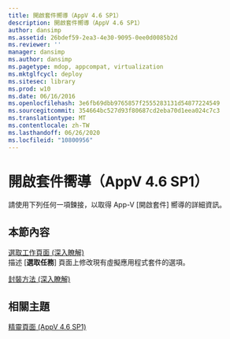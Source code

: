 ```yaml
---
title: 開啟套件嚮導（AppV 4.6 SP1）
description: 開啟套件嚮導（AppV 4.6 SP1）
author: dansimp
ms.assetid: 26bdef59-2ea3-4e30-9095-0ee0d0085b2d
ms.reviewer: ''
manager: dansimp
ms.author: dansimp
ms.pagetype: mdop, appcompat, virtualization
ms.mktglfcycl: deploy
ms.sitesec: library
ms.prod: w10
ms.date: 06/16/2016
ms.openlocfilehash: 3e6fb69dbb9765857f2555283131d54877224549
ms.sourcegitcommit: 354664bc527d93f80687cd2eba70d1eea024c7c3
ms.translationtype: MT
ms.contentlocale: zh-TW
ms.lasthandoff: 06/26/2020
ms.locfileid: "10800956"
---
```

# 開啟套件嚮導（AppV 4.6 SP1）


請使用下列任何一項鍊接，以取得 App-V [開啟套件] 嚮導的詳細資訊。

## 本節內容


<a href="" id="select-task-page--learn-more-"></a>[選取工作頁面 (深入瞭解)](select-task-page--learn-more-.md)  
描述 [**選取任務**] 頁面上修改現有虛擬應用程式套件的選項。

<a href="" id="packaging-method--learn-more-"></a>[封裝方法 (深入瞭解)](packaging-method--learn-more-.md)  

## 相關主題


[精靈頁面 (AppV 4.6 SP1)](wizard-pages--appv-46-sp1-.md)

 

 





